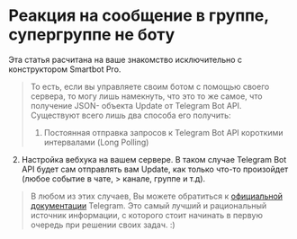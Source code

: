 # Реакция на сообщение в группе, супергруппе не боту

Эта статья расчитана на ваше знакомство исключительно с конструктором Smartbot Pro.

> То есть, если вы управляете своим ботом с помощью своего сервера, то могу лишь намекнуть, что это то же самое, что получение JSON- объекта Update от Telegram Bot API. Существуют всего лишь два способа его получить:
>1. Постоянная отправка запросов к Telegram Bot API короткими интервалами (Long Polling)
2. Настройка вебхука на вашем сервере. В таком случае Telegram Bot API будет сам отправлять вам Update, как только что-то произойдет (любое событие в чате, > канале, группе и т.д).

> В любом из этих случаев, Вы можете обратиться к [официальной документации](https://core.telegram.org/bots/api#getting-updates) Telegram. 
> Это самый лучший и рациональный источник информации, с которого стоит начинать в первую очередь при решении своих задач. :)